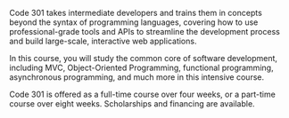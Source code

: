 Code 301 takes intermediate developers and trains them in concepts beyond the syntax of programming languages, covering how to use professional-grade tools and APIs to streamline the development process and build large-scale, interactive web applications.

In this course, you will study the common core of software development, including MVC, Object-Oriented Programming, functional programming, asynchronous programming, and much more in this intensive course.

Code 301 is offered as a full-time course over four weeks, or a part-time course over eight weeks. Scholarships and financing are available.
